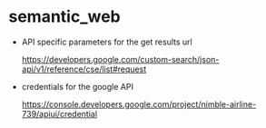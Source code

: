semantic_web
============

- API specific parameters for the get results url

  https://developers.google.com/custom-search/json-api/v1/reference/cse/list#request
- credentials for the google API

  https://console.developers.google.com/project/nimble-airline-739/apiui/credential
